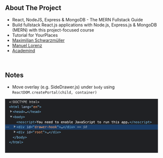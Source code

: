 ## About The Project

- React, NodeJS, Express & MongoDB - The MERN Fullstack Guide
- Build fullstack React.js applications with Node.js, Express.js & MongoDB (MERN) with this project-focused course
- Tutorial for YourPlaces
- [Maximilian Schwarzmüller](https://github.com/maxschwarzmueller)
- [Manuel Lorenz](https://academind.com/)
- [Academind](https://academind.com/)

&nbsp;

## Notes

- Move overlay (e.g. SideDrawer.js) under <code>body</code> using <code>ReactDOM.createPortal(child, container)</code>

![drawer-hook](screenshots/drawer-hook.png)

&nbsp;
